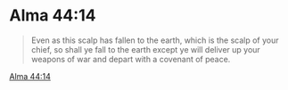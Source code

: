 # Alma 44:14

> Even as this scalp has fallen to the earth, which is the scalp of your chief, so shall ye fall to the earth except ye will deliver up your weapons of war and depart with a covenant of peace.

[Alma 44:14](https://www.churchofjesuschrist.org/study/scriptures/bofm/alma/44?lang=eng&id=p14#p14)


